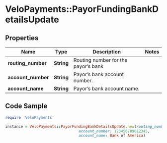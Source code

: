 # VeloPayments::PayorFundingBankDetailsUpdate

## Properties

Name | Type | Description | Notes
------------ | ------------- | ------------- | -------------
**routing_number** | **String** | Routing number for the payor’s bank | 
**account_number** | **String** | Payor’s bank account number. | 
**account_name** | **String** | Payor’s bank account name. | 

## Code Sample

```ruby
require 'VeloPayments'

instance = VeloPayments::PayorFundingBankDetailsUpdate.new(routing_number: 123123123,
                                 account_number: 123456789012345,
                                 account_name: Bank of America)
```


